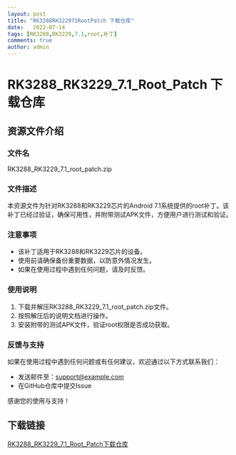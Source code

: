 ```yaml
---
layout: post
title: "RK3288RK322971RootPatch 下载仓库"
date:   2022-07-14
tags: [RK3288,RK3229,7.1,root,补丁]
comments: true
author: admin
---
```

# RK3288_RK3229_7.1_Root_Patch 下载仓库

## 资源文件介绍

### 文件名
RK3288_RK3229_7.1_root_patch.zip

### 文件描述
本资源文件为针对RK3288和RK3229芯片的Android 7.1系统提供的root补丁。该补丁已经过验证，确保可用性，并附带测试APK文件，方便用户进行测试和验证。

### 注意事项
- 该补丁适用于RK3288和RK3229芯片的设备。
- 使用前请确保备份重要数据，以防意外情况发生。
- 如果在使用过程中遇到任何问题，请及时反馈。

### 使用说明
1. 下载并解压RK3288_RK3229_7.1_root_patch.zip文件。
2. 按照解压后的说明文档进行操作。
3. 安装附带的测试APK文件，验证root权限是否成功获取。

### 反馈与支持
如果在使用过程中遇到任何问题或有任何建议，欢迎通过以下方式联系我们：
- 发送邮件至：support@example.com
- 在GitHub仓库中提交Issue

感谢您的使用与支持！

## 下载链接

[RK3288_RK3229_7.1_Root_Patch下载仓库](https://pan.quark.cn/s/23af71f34727)